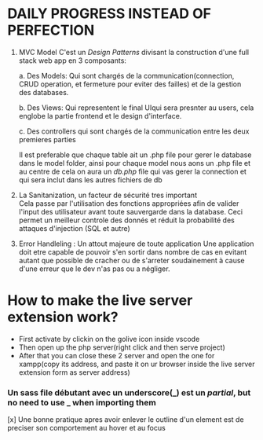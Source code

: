 # DAILY PROGRESS INSTEAD OF PERFECTION
1. MVC Model
C'est un *Design Patterns* divisant la construction d'une full stack web app en 3 composants:  

      a. Des Models: Qui sont chargés de la communication(connection, CRUD operation, et fermeture pour eviter des failles) et de la gestion des databases.   
          
      b. Des Views: Qui representent le final UIqui sera presnter au users, cela englobe la partie frontend et le design d'interface.   

      c. Des controllers qui sont chargés de la communication entre les deux premieres parties
    
    Il est preferable que chaque table ait un .php file pour gerer le database dans le model folder, ainsi pour chaque model nous aons un .php file et au centre de cela on aura un *db.php* file qui vas gerer la connection et qui sera inclut dans les autres fichiers de db

2. La Sanitanization, un facteur de sécurité tres important   
Cela passe par l'utilisation des fonctions appropriées afin de valider l'input des utilisateur avant toute sauvergarde dans la database. Ceci permet un meilleur controle des donnés et réduit la probabilité des attaques d'injection (SQL et autre)

3. Error Handleling : Un attout majeure de toute application
Une application doit etre capable de pouvoir s'en sortir dans nombre de cas en evitant autant que possible de cracher ou de s'arreter soudainement à cause d'une erreur que le dev n'as pas ou a négliger.


# How to make the live server extension work?

* First activate by clickin on the golive icon inside vscode 
* Then open up the php server(right click and then serve project)
* After that you can close these 2 server and open the one for xampp(copy its address, and paste it on ur browser inside the live server extension form as server address)

### Un sass file débutant avec un underscore(_) est un *partial*, but no need to use _ when importing them

[x] Une bonne pratique apres avoir enlever le outline d'un element est de preciser son comportement au hover et au focus